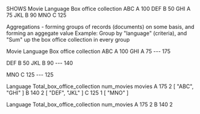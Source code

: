 SHOWS
Movie       Language        Box office collection
ABC         A               100
DEF         B               50
GHI         A               75
JKL         B               90
MNO         C               125

Aggregations - forming groups of records (documents) on some basis, and forming an aggegate value
Example: Group by "language" (criteria), and "Sum" up the box office collection in every group

Movie       Language        Box office collection
ABC         A               100
GHI         A                75
                            ---
                            175

DEF         B               50
JKL         B               90
                            ---
                           140

MNO         C               125
                            ---
                            125


Language    Total_box_office_collection     num_movies      movies
A           175                             2               [ "ABC", "GHI" ]
B           140                             2               [ "DEF", "JKL" ]
C           125                             1               [ "MNO" ]

Language    Total_box_office_collection     num_movies
A           175                             2
B           140                             2